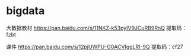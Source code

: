 # bigdata

大数据教材
https://pan.baidu.com/s/11NKZ-k53pyIV9JCuRB9RnQ
提取码：fzbt

课件
https://pan.baidu.com/s/12pjUWPU-G0ACVIggLRI-9Q
提取码：cf27

